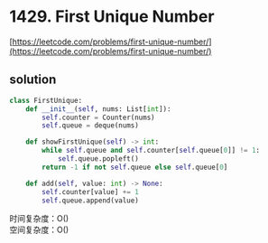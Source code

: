 # 1429. First Unique Number

[https://leetcode.com/problems/first-unique-number/](https://leetcode.com/problems/first-unique-number/)

## solution

```python
class FirstUnique:
    def __init__(self, nums: List[int]):
        self.counter = Counter(nums)
        self.queue = deque(nums)

    def showFirstUnique(self) -> int:
        while self.queue and self.counter[self.queue[0]] != 1:
            self.queue.popleft()
        return -1 if not self.queue else self.queue[0]

    def add(self, value: int) -> None:
        self.counter[value] += 1
        self.queue.append(value)
```

时间复杂度：O() <br>
空间复杂度：O()
